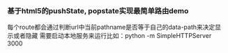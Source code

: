 ### 基于html5的pushState, popstate实现最简单路由demo
每个route都会通过判断url中当前pathname是否等于自己的data-path来决定显示或者隐藏
需要启动本地服务来运行比如：python -m SimpleHTTPServer 3000
